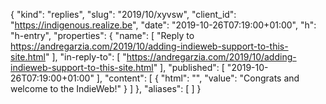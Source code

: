{
  "kind": "replies",
  "slug": "2019/10/xyvsw",
  "client_id": "https://indigenous.realize.be",
  "date": "2019-10-26T07:19:00+01:00",
  "h": "h-entry",
  "properties": {
    "name": [
      "Reply to https://andregarzia.com/2019/10/adding-indieweb-support-to-this-site.html"
    ],
    "in-reply-to": [
      "https://andregarzia.com/2019/10/adding-indieweb-support-to-this-site.html"
    ],
    "published": [
      "2019-10-26T07:19:00+01:00"
    ],
    "content": [
      {
        "html": "",
        "value": "Congrats and welcome to the IndieWeb!"
      }
    ]
  },
  "aliases": [
  ]
}
